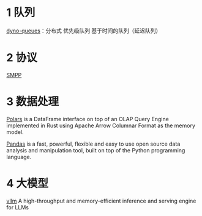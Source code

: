 # 1 队列
[dyno-queues](https://github.com/Netflix/dyno-queues)：分布式 优先级队列 基于时间的队列（延迟队列）

# 2 协议
[SMPP](https://smpp.org/)

# 3 数据处理
[Polars](https://github.com/pola-rs/polars) is a DataFrame interface on top of an OLAP Query Engine implemented in Rust using Apache Arrow Columnar Format as the memory model.

[Pandas](https://pandas.pydata.org/) is a fast, powerful, flexible and easy to use open source data analysis and manipulation tool,
built on top of the Python programming language.

# 4 大模型
[vllm](https://github.com/vllm-project/vllm) A high-throughput and memory-efficient inference and serving engine for LLMs
